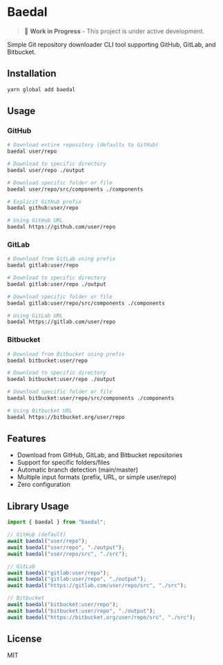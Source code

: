 # Baedal

> 🚧 **Work in Progress** - This project is under active development.

Simple Git repository downloader CLI tool supporting GitHub, GitLab, and Bitbucket.

## Installation

```bash
yarn global add baedal
```

## Usage

### GitHub

```bash
# Download entire repository (defaults to GitHub)
baedal user/repo

# Download to specific directory
baedal user/repo ./output

# Download specific folder or file
baedal user/repo/src/components ./components

# Explicit GitHub prefix
baedal github:user/repo

# Using GitHub URL
baedal https://github.com/user/repo
```

### GitLab

```bash
# Download from GitLab using prefix
baedal gitlab:user/repo

# Download to specific directory
baedal gitlab:user/repo ./output

# Download specific folder or file
baedal gitlab:user/repo/src/components ./components

# Using GitLab URL
baedal https://gitlab.com/user/repo
```

### Bitbucket

```bash
# Download from Bitbucket using prefix
baedal bitbucket:user/repo

# Download to specific directory
baedal bitbucket:user/repo ./output

# Download specific folder or file
baedal bitbucket:user/repo/src/components ./components

# Using Bitbucket URL
baedal https://bitbucket.org/user/repo
```

## Features

- Download from GitHub, GitLab, and Bitbucket repositories
- Support for specific folders/files
- Automatic branch detection (main/master)
- Multiple input formats (prefix, URL, or simple user/repo)
- Zero configuration

## Library Usage

```typescript
import { baedal } from "baedal";

// GitHub (default)
await baedal("user/repo");
await baedal("user/repo", "./output");
await baedal("user/repo/src", "./src");

// GitLab
await baedal("gitlab:user/repo");
await baedal("gitlab:user/repo", "./output");
await baedal("https://gitlab.com/user/repo/src", "./src");

// Bitbucket
await baedal("bitbucket:user/repo");
await baedal("bitbucket:user/repo", "./output");
await baedal("https://bitbucket.org/user/repo/src", "./src");
```

## License

MIT
